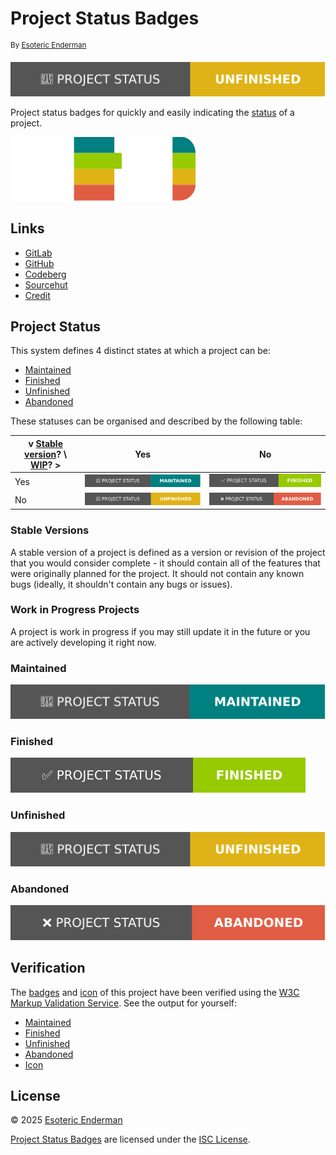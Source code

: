 <!---
ISC License

Copyright 2025 Esoteric Enderman

Permission to use, copy, modify, and/or distribute this software for any purpose with or without fee is hereby granted, provided that the above copyright notice and this permission notice appear in all copies.

THE SOFTWARE IS PROVIDED "AS IS" AND THE AUTHOR DISCLAIMS ALL WARRANTIES WITH REGARD TO THIS SOFTWARE INCLUDING ALL IMPLIED WARRANTIES OF MERCHANTABILITY AND FITNESS. IN NO EVENT SHALL THE AUTHOR BE LIABLE FOR ANY SPECIAL, DIRECT, INDIRECT, OR CONSEQUENTIAL DAMAGES OR ANY DAMAGES WHATSOEVER RESULTING FROM LOSS OF USE, DATA OR PROFITS, WHETHER IN AN ACTION OF CONTRACT, NEGLIGENCE OR OTHER TORTIOUS ACTION, ARISING OUT OF OR IN CONNECTION WITH THE USE OR PERFORMANCE OF THIS SOFTWARE.
--->

# Project Status Badges

<sup>By [Esoteric Enderman][author]</sup>

[![Project status: unfinished][status]][project-status]

Project status badges for quickly and easily indicating the [status](#project-status) of a project.

![Project Status Badges logo][logo]

## Links

- [GitLab][project-gitlab]
- [GitHub][project-github]
- [Codeberg][project-codeberg]
- [Sourcehut][project-sourcehut]
- [Credit][credit]

## Project Status

This system defines 4 distinct states at which a project can be:

* [Maintained][maintained]
* [Finished][finished]
* [Unfinished][unfinished]
* [Abandoned][abandoned]

These statuses can be organised and described by the following table:

| v [Stable version](#stable-versions)? \ [WIP](#work-in-progress-projects)? > | Yes                                               | No                                              |
|------------------------------------------------------------------------------|---------------------------------------------------|-------------------------------------------------|
| Yes                                                                          | ![Project Status Badge: 'Maintained'][maintained] | ![Project Status Badge: 'Finished'][finished]   |
| No                                                                           | ![Project Status Badge: 'Unfinished'][unfinished] | ![Project Status Badge: 'Abandoned'][abandoned] |

### Stable Versions

A stable version of a project is defined as a version or revision of the project that you would consider complete - it should contain all of the features that were originally planned for the project. It should not contain any known bugs (ideally, it shouldn't contain any bugs or issues).

### Work in Progress Projects

A project is work in progress if you may still update it in the future or you are actively developing it right now.

### Maintained

![Project Status Badge: 'Maintained'][maintained]

### Finished

![Project Status Badge: 'Finished'][finished]

### Unfinished

![Project Status Badge: 'Unfinished'][unfinished]

### Abandoned

![Project Status Badge: 'Abandoned'][abandoned]

## Verification

The [badges][badges] and [icon][icon] of this project have been verified using the [W3C Markup Validation Service][markup-validator]. See the output for yourself:

- [Maintained][maintained-validation]
- [Finished][finished-validation]
- [Unfinished][unfinished-validation]
- [Abandoned][abandoned-validation]
- [Icon][icon-validation]

## License

&copy; 2025 [Esoteric Enderman][author]

[Project Status Badges][project] are licensed under the [ISC License][license].

<!--- Link aliases --->

[project]: ./

[project-gitlab]: https://gitlab.com/esoterictemplates/project-status-badges
[project-github]: https://github.com/esoterictemplates/project-status-badges
[project-codeberg]: https://codeberg.org/esoterictemplates/project-status-badges
[project-sourcehut]: https://git.sr.ht/~esotericenderman/project-status-badges

[author]: https://enderman.dev

<!--- Links --->

[cc]: https://creativecommons.org/

<!-- Markup Validation Service -->

[markup-validator]: https://validator.w3.org/

[maintained-validation]: https://validator.w3.org/check?uri=https%3A%2F%2Fgitlab.com%2Fesoterictemplates%2Fproject-status-badges%2F-%2Fraw%2Fmain%2Fassets%2Fimages%2Fbadges%2Fmaintained.svg%3Fref_type%3Dheads&charset=%28detect+automatically%29&doctype=Inline&group=0
[finished-validation]: https://validator.w3.org/check?uri=https%3A%2F%2Fgitlab.com%2Fesoterictemplates%2Fproject-status-badges%2F-%2Fraw%2Fmain%2Fassets%2Fimages%2Fbadges%2Ffinished.svg%3Fref_type%3Dheads&charset=%28detect+automatically%29&doctype=Inline&group=0&user-agent=W3C_Validator%2F1.3+
[unfinished-validation]: https://validator.w3.org/check?uri=https%3A%2F%2Fgitlab.com%2Fesoterictemplates%2Fproject-status-badges%2F-%2Fraw%2Fmain%2Fassets%2Fimages%2Fbadges%2Funfinished.svg%3Fref_type%3Dheads&charset=%28detect+automatically%29&doctype=Inline&group=0&user-agent=W3C_Validator%2F1.3+
[abandoned-validation]: https://validator.w3.org/check?uri=https%3A%2F%2Fgitlab.com%2Fesoterictemplates%2Fproject-status-badges%2F-%2Fraw%2Fmain%2Fassets%2Fimages%2Fbadges%2Fabandoned.svg%3Fref_type%3Dheads&charset=%28detect+automatically%29&doctype=Inline&group=0&user-agent=W3C_Validator%2F1.3+

[icon-validation]: https://validator.w3.org/check?uri=https%3A%2F%2Fgitlab.com%2Fesoterictemplates%2Fproject-status-badges%2F-%2Fraw%2Fmain%2Fdocs%2Fassets%2Fimages%2Ficons%2Fbadges%2Ficon.svg%3Fref_type%3Dheads&charset=%28detect+automatically%29&doctype=Inline&group=0&user-agent=W3C_Validator%2F1.3+

<!--- Files --->

[license]: ./LICENSE

[credit]: ./docs/CREDIT.md

[badges]: ./assets/images/badges/
[icon]: ./docs/assets/images/icons/badges/icon.svg
[logo]: ./docs/assets/images/icons/badges/logo.svg

<!--- Badges --->

[project-status]: https://gitlab.com/esoterictemplates/project-status-badges#project-status

[status]: ./assets/images/badges/unfinished.svg

[maintained]: ./assets/images/badges/maintained.svg
[finished]: ./assets/images/badges/finished.svg
[unfinished]: ./assets/images/badges/unfinished.svg
[abandoned]: ./assets/images/badges/abandoned.svg
